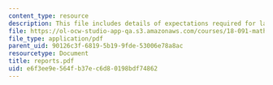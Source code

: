 ```yaml
---
content_type: resource
description: This file includes details of expectations required for lab reports.
file: https://ol-ocw-studio-app-qa.s3.amazonaws.com/courses/18-091-mathematical-exposition-spring-2005/e6f3ee9e564fb37ec6d80198bdf74862_reports.pdf
file_type: application/pdf
parent_uid: 90126c3f-6819-5b19-9fde-53006e78a8ac
resourcetype: Document
title: reports.pdf
uid: e6f3ee9e-564f-b37e-c6d8-0198bdf74862
---
```

